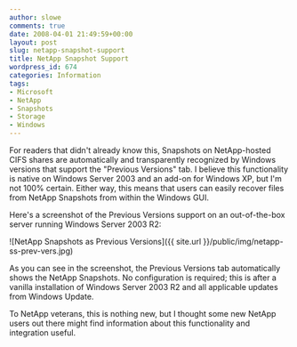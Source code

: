 ```yaml
---
author: slowe
comments: true
date: 2008-04-01 21:49:59+00:00
layout: post
slug: netapp-snapshot-support
title: NetApp Snapshot Support
wordpress_id: 674
categories: Information
tags:
- Microsoft
- NetApp
- Snapshots
- Storage
- Windows
---
```


For readers that didn't already know this, Snapshots on NetApp-hosted CIFS shares are automatically and transparently recognized by Windows versions that support the "Previous Versions" tab. I believe this functionality is native on Windows Server 2003 and an add-on for Windows XP, but I'm not 100% certain. Either way, this means that users can easily recover files from NetApp Snapshots from within the Windows GUI.

Here's a screenshot of the Previous Versions support on an out-of-the-box server running Windows Server 2003 R2:

![NetApp Snapshots as Previous Versions]({{ site.url }}/public/img/netapp-ss-prev-vers.jpg)

As you can see in the screenshot, the Previous Versions tab automatically shows the NetApp Snapshots. No configuration is required; this is after a vanilla installation of Windows Server 2003 R2 and all applicable updates from Windows Update.

To NetApp veterans, this is nothing new, but I thought some new NetApp users out there might find information about this functionality and integration useful.
